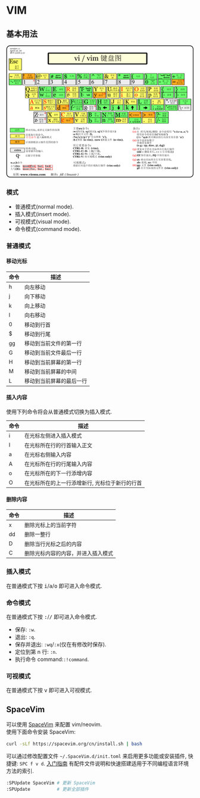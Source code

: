# VIM

## 基本用法

![vi/vim shortcuts](assets/vi-keys.gif)  

### 模式

- 普通模式(normal mode).
- 插入模式(insert mode).
- 可视模式(visual mode).
- 命令模式(command mode).

### 普通模式

#### 移动光标

| 命令 | 描述                     |
| ---- | ------------------------ |
| h    | 向左移动                 |
| j    | 向下移动                 |
| k    | 向上移动                 |
| l    | 向右移动                 |
| 0    | 移动到行首               |
| $    | 移动到行尾               |
| gg   | 移动到当前文件的第一行   |
| G    | 移动到当前文件最后一行   |
| H    | 移动到当前屏幕的第一行   |
| M    | 移动到当前屏幕的中间     |
| L    | 移动到当前屏幕的最后一行 |

#### 插入内容

使用下列命令将会从普通模式切换为插入模式.

| 命令 | 描述                                           |
| ---- | ---------------------------------------------- |
| i    | 在光标左侧进入插入模式                         |
| I    | 在光标所在行的行首输入正文                     |
| a    | 在光标右侧输入内容                             |
| A    | 在光标所在行的行尾输入内容                     |
| o    | 在光标所在的下一行添增内容                     |
| O    | 在光标所在的上一行添增新行, 光标位于新行的行首 |

#### 删除内容

| 命令 | 描述                               |
| ---- | ---------------------------------- |
| x    | 删除光标上的当前字符               |
| dd   | 删除一整行                         |
| D    | 删除当行光标之后的内容             |
| C    | 删除光标内容的内容，并进入插入模式 |

### 插入模式

在普通模式下按 <kbd>i</kbd>/<kbd>a</kbd>/<kbd>o</kbd> 即可进入命令模式.

### 命令模式

在普通模式下按 <kbd>:</kbd>/<kbd>/</kbd> 即可进入命令模式.

- 保存: `:w`.
- 退出: `:q`.
- 保存并退出: `:wq`/`:x`(仅在有修改时保存).
- 定位到第 n 行: `:n`.
- 执行命令 command:`:!command`.

### 可视模式

在普通模式下按 <kbd>v</kbd> 即可进入可视模式.

## SpaceVim

可以使用 [SpaceVim](https://spacevim.org/cn/) 来配置 vim/neovim.  
使用下面命令安装 SpaceVim:  

```sh
curl -sLf https://spacevim.org/cn/install.sh | bash
```

可以通过修改配置文件 `~/.SpaceVim.d/init.toml` 来启用更多功能或安装插件, 快捷键: `SPC f v d`. [入门指南](https://spacevim.org/cn/quick-start-guide/) 有配件文件说明和快速搭建适用于不同编程语言环境方法的索引.  

```bash
:SPUpdate SpaceVim # 更新 SpaceVim
:SPUpdate          # 更新全部插件
```
